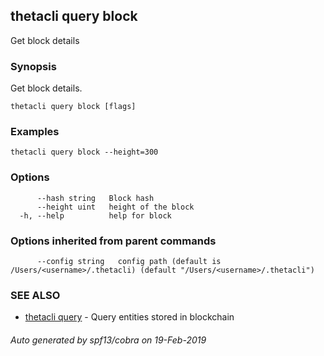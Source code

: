 ## thetacli query block

Get block details

### Synopsis

Get block details.

```
thetacli query block [flags]
```

### Examples

```
thetacli query block --height=300
```

### Options

```
      --hash string   Block hash
      --height uint   height of the block
  -h, --help          help for block
```

### Options inherited from parent commands

```
      --config string   config path (default is /Users/<username>/.thetacli) (default "/Users/<username>/.thetacli")
```

### SEE ALSO

* [thetacli query](thetacli_query.md)	 - Query entities stored in blockchain

###### Auto generated by spf13/cobra on 19-Feb-2019
